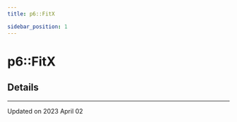 ```yaml
---
title: p6::FitX

sidebar_position: 1
---
```


# p6::FitX





## Details
-------------------------------

Updated on 2023 April 02